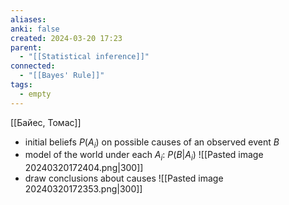 ```yaml
---
aliases: 
anki: false
created: 2024-03-20 17:23
parent:
  - "[[Statistical inference]]"
connected:
  - "[[Bayes' Rule]]"
tags:
  - empty
---
```

[[Байес, Томас]]

- initial beliefs $P(A_i)$ on possible causes of an observed event $B$
- model of the world under each $A_i$: $P(B | A_i)$
![[Pasted image 20240320172404.png|300]]
- draw conclusions about causes
![[Pasted image 20240320172353.png|300]]